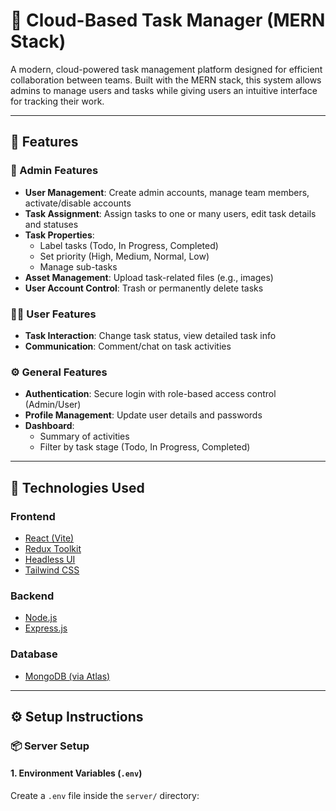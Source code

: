 # 🧠 Cloud-Based Task Manager (MERN Stack)

A modern, cloud-powered task management platform designed for efficient collaboration between teams. Built with the MERN stack, this system allows admins to manage users and tasks while giving users an intuitive interface for tracking their work.

---

## 🚀 Features

### 👑 Admin Features
- **User Management**: Create admin accounts, manage team members, activate/disable accounts
- **Task Assignment**: Assign tasks to one or many users, edit task details and statuses
- **Task Properties**:
  - Label tasks (Todo, In Progress, Completed)
  - Set priority (High, Medium, Normal, Low)
  - Manage sub-tasks
- **Asset Management**: Upload task-related files (e.g., images)
- **User Account Control**: Trash or permanently delete tasks

### 🙋‍♀️ User Features
- **Task Interaction**: Change task status, view detailed task info
- **Communication**: Comment/chat on task activities

### ⚙️ General Features
- **Authentication**: Secure login with role-based access control (Admin/User)
- **Profile Management**: Update user details and passwords
- **Dashboard**:
  - Summary of activities
  - Filter by task stage (Todo, In Progress, Completed)

---

## 🧰 Technologies Used

### Frontend
- [React (Vite)](https://vitejs.dev/)
- [Redux Toolkit](https://redux-toolkit.js.org/)
- [Headless UI](https://headlessui.dev/)
- [Tailwind CSS](https://tailwindcss.com/)

### Backend
- [Node.js](https://nodejs.org/)
- [Express.js](https://expressjs.com/)

### Database
- [MongoDB (via Atlas)](https://www.mongodb.com/cloud/atlas)

---

## ⚙️ Setup Instructions

### 📦 Server Setup

#### 1. Environment Variables (`.env`)
Create a `.env` file inside the `server/` directory:




